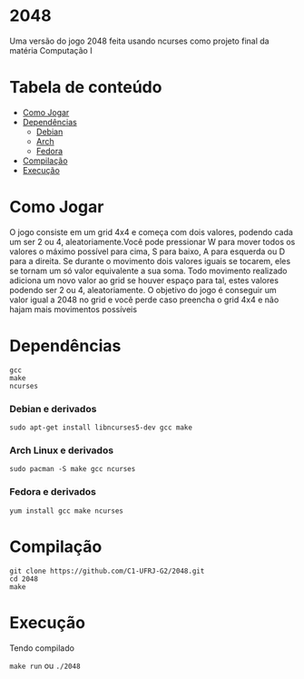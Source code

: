 # 2048
Uma versão do jogo 2048 feita usando ncurses como projeto final da matéria Computação I

# Tabela de conteúdo

- [Como Jogar](#como-jogar)
- [Dependências](#dependências)
  - [Debian](#debian-e-derivados)
  - [Arch](#arch-linux-e-derivados)
  - [Fedora](#fedora-e-derivados)
- [Compilação](#compilação)
- [Execução](#execução)

# Como Jogar

O jogo consiste em um grid 4x4 e começa com dois valores, podendo cada um ser 2 ou 4, aleatoriamente.Você pode pressionar W para mover todos os valores o máximo possível para cima, S para baixo, A para esquerda ou D para a direita. Se durante o movimento dois valores iguais se tocarem, eles se tornam um só valor equivalente a sua soma. Todo movimento realizado adiciona um novo valor ao grid se houver espaço para tal, estes valores podendo ser 2 ou 4, aleatoriamente. O objetivo do jogo é conseguir um valor igual a 2048 no grid e você perde caso preencha o grid 4x4 e não hajam mais movimentos possíveis

# Dependências
```
gcc
make
ncurses
```
### Debian e derivados

`sudo apt-get install libncurses5-dev gcc make`

### Arch Linux e derivados
`sudo pacman -S make gcc ncurses`

### Fedora e derivados
 `yum install gcc make ncurses`

# Compilação
```
git clone https://github.com/C1-UFRJ-G2/2048.git
cd 2048
make
```

# Execução
Tendo compilado

`make run` ou `./2048`
